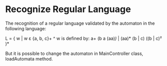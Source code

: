 Recognize Regular Language
========================

The recognition of a regular language validated by the automaton in the following language: 

L = { w |  w ε {a, b, c}+ ^ w is defined by:  a+ (b a (aa)*)* | (aa)* (b | c) ((b | c)² )*

But it is possible to change the automaton in MainController class, loadAutomata method.
